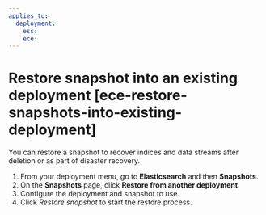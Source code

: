 ```yaml
---
applies_to:
  deployment:
    ess: 
    ece: 
---
```


# Restore snapshot into an existing deployment [ece-restore-snapshots-into-existing-deployment]

You can restore a snapshot to recover indices and data streams after deletion or as part of disaster recovery.

1. From your deployment menu, go to **Elasticsearch** and then **Snapshots**.
2. On the **Snapshots** page, click **Restore from another deployment**.
3. Configure the deployment and snapshot to use.
4. Click *Restore snapshot* to start the restore process.

